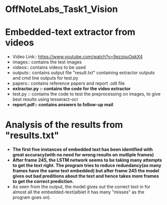 # OffNoteLabs_Task1_Vision
# Embedded-text extractor from videos
* Video Link:: https://www.youtube.com/watch?v=9ezzpuOqkX4
* images:: contains the test images
* videos:: contains videos to be used
* outputs:: contains output file "result.txt" containing extractor outputs and cmd line outputs for test.py
* papers:: contains reference papers and report .odt file
* **extractor.py :: contains the code for the video extractor**
* test.py :: contains the code to test the preprocessing on images, to give best results using tesseract-ocr
* **report.pdf:: contains answers to follow-up mail**

# Analysis of the results from "results.txt"
* **The first five instances of embedded text has been identified with great accuracy(with no need for wrong results on mutliple frames)** 
* **After frame 245, the LSTM network seems to be taking many attempts to get the text right. The program tries to reduce redundancy(as many frames have the same text embedded) but after frame 245 the model gives out bad preditions about the text and hence takes more frames to get the correct prediction.**
* As seen from the output, the model gives out the correct text in for almost all the embedded-text(albiet it has many "misses" as the program goes on).